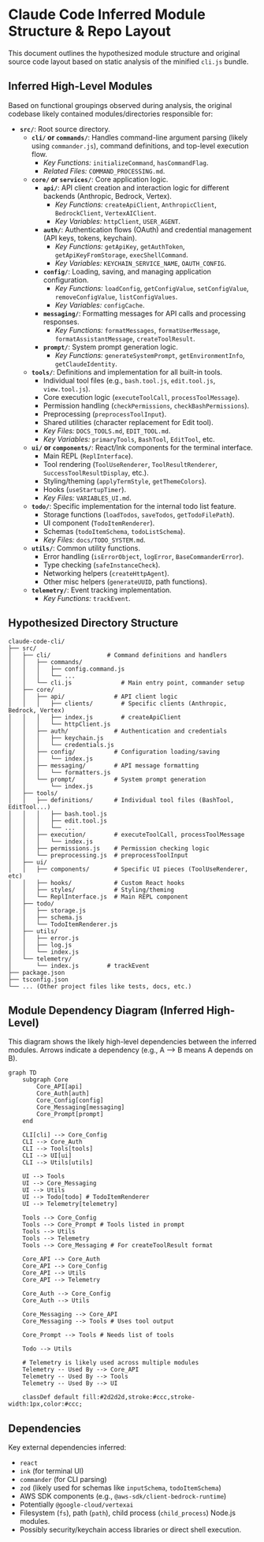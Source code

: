 # Claude Code Inferred Module Structure & Repo Layout

This document outlines the hypothesized module structure and original source code layout based on static analysis of the minified `cli.js` bundle.

## Inferred High-Level Modules

Based on functional groupings observed during analysis, the original codebase likely contained modules/directories responsible for:

*   **`src/`**: Root source directory.
    *   **`cli/` or `commands/`**: Handles command-line argument parsing (likely using `commander.js`), command definitions, and top-level execution flow.
        *   _Key Functions:_ `initializeCommand`, `hasCommandFlag`.
        *   _Related Files:_ `COMMAND_PROCESSING.md`.
    *   **`core/` or `services/`**: Core application logic.
        *   **`api/`**: API client creation and interaction logic for different backends (Anthropic, Bedrock, Vertex).
            *   _Key Functions:_ `createApiClient`, `AnthropicClient`, `BedrockClient`, `VertexAIClient`.
            *   _Key Variables:_ `httpClient`, `USER_AGENT`.
        *   **`auth/`**: Authentication flows (OAuth) and credential management (API keys, tokens, keychain).
            *   _Key Functions:_ `getApiKey`, `getAuthToken`, `getApiKeyFromStorage`, `execShellCommand`.
            *   _Key Variables:_ `KEYCHAIN_SERVICE_NAME`, `OAUTH_CONFIG`.
        *   **`config/`**: Loading, saving, and managing application configuration.
            *   _Key Functions:_ `loadConfig`, `getConfigValue`, `setConfigValue`, `removeConfigValue`, `listConfigValues`.
            *   _Key Variables:_ `configCache`.
        *   **`messaging/`**: Formatting messages for API calls and processing responses.
            *   _Key Functions:_ `formatMessages`, `formatUserMessage`, `formatAssistantMessage`, `createToolResult`.
        *   **`prompt/`**: System prompt generation logic.
            *   _Key Functions:_ `generateSystemPrompt`, `getEnvironmentInfo`, `getClaudeIdentity`.
    *   **`tools/`**: Definitions and implementation for all built-in tools.
        *   Individual tool files (e.g., `bash.tool.js`, `edit.tool.js`, `view.tool.js`).
        *   Core execution logic (`executeToolCall`, `processToolMessage`).
        *   Permission handling (`checkPermissions`, `checkBashPermissions`).
        *   Preprocessing (`preprocessToolInput`).
        *   Shared utilities (character replacement for Edit tool).
        *   _Key Files:_ `DOCS_TOOLS.md`, `EDIT_TOOL.md`.
        *   _Key Variables:_ `primaryTools`, `BashTool`, `EditTool`, etc.
    *   **`ui/` or `components/`**: React/Ink components for the terminal interface.
        *   Main REPL (`ReplInterface`).
        *   Tool rendering (`ToolUseRenderer`, `ToolResultRenderer`, `SuccessToolResultDisplay`, etc.).
        *   Styling/theming (`applyTermStyle`, `getThemeColors`).
        *   Hooks (`useStartupTimer`).
        *   _Key Files:_ `VARIABLES_UI.md`.
    *   **`todo/`**: Specific implementation for the internal todo list feature.
        *   Storage functions (`loadTodos`, `saveTodos`, `getTodoFilePath`).
        *   UI component (`TodoItemRenderer`).
        *   Schemas (`todoItemSchema`, `todoListSchema`).
        *   _Key Files:_ `docs/TODO_SYSTEM.md`.
    *   **`utils/`**: Common utility functions.
        *   Error handling (`isErrorObject`, `logError`, `BaseCommanderError`).
        *   Type checking (`safeInstanceCheck`).
        *   Networking helpers (`createHttpAgent`).
        *   Other misc helpers (`generateUUID`, path functions).
    *   **`telemetry/`**: Event tracking implementation.
        *   _Key Functions:_ `trackEvent`.

## Hypothesized Directory Structure

```plaintext
claude-code-cli/
├── src/
│   ├── cli/                # Command definitions and handlers
│   │   ├── commands/
│   │   │   ├── config.command.js
│   │   │   └── ...
│   │   └── cli.js              # Main entry point, commander setup
│   ├── core/
│   │   ├── api/              # API client logic
│   │   │   ├── clients/        # Specific clients (Anthropic, Bedrock, Vertex)
│   │   │   ├── index.js        # createApiClient
│   │   │   └── httpClient.js
│   │   ├── auth/             # Authentication and credentials
│   │   │   ├── keychain.js
│   │   │   └── credentials.js
│   │   ├── config/           # Configuration loading/saving
│   │   │   └── index.js
│   │   ├── messaging/        # API message formatting
│   │   │   └── formatters.js
│   │   └── prompt/           # System prompt generation
│   │       └── index.js
│   ├── tools/
│   │   ├── definitions/      # Individual tool files (BashTool, EditTool...)
│   │   │   ├── bash.tool.js
│   │   │   ├── edit.tool.js
│   │   │   └── ...
│   │   ├── execution/        # executeToolCall, processToolMessage
│   │   │   └── index.js
│   │   ├── permissions.js    # Permission checking logic
│   │   └── preprocessing.js  # preprocessToolInput
│   ├── ui/
│   │   ├── components/       # Specific UI pieces (ToolUseRenderer, etc)
│   │   ├── hooks/            # Custom React hooks
│   │   ├── styles/           # Styling/theming
│   │   └── ReplInterface.js  # Main REPL component
│   ├── todo/
│   │   ├── storage.js
│   │   ├── schema.js
│   │   └── TodoItemRenderer.js
│   ├── utils/
│   │   ├── error.js
│   │   ├── log.js
│   │   └── index.js
│   └── telemetry/
│       └── index.js        # trackEvent
├── package.json
├── tsconfig.json
└── ... (Other project files like tests, docs, etc.)
```

## Module Dependency Diagram (Inferred High-Level)

This diagram shows the likely high-level dependencies between the inferred modules. Arrows indicate a dependency (e.g., A --> B means A depends on B).

```mermaid
graph TD
    subgraph Core
        Core_API[api]
        Core_Auth[auth]
        Core_Config[config]
        Core_Messaging[messaging]
        Core_Prompt[prompt]
    end

    CLI[cli] --> Core_Config
    CLI --> Core_Auth
    CLI --> Tools[tools]
    CLI --> UI[ui]
    CLI --> Utils[utils]

    UI --> Tools
    UI --> Core_Messaging
    UI --> Utils
    UI --> Todo[todo] # TodoItemRenderer
    UI --> Telemetry[telemetry]

    Tools --> Core_Config
    Tools --> Core_Prompt # Tools listed in prompt
    Tools --> Utils
    Tools --> Telemetry
    Tools --> Core_Messaging # For createToolResult format

    Core_API --> Core_Auth
    Core_API --> Core_Config
    Core_API --> Utils
    Core_API --> Telemetry

    Core_Auth --> Core_Config
    Core_Auth --> Utils

    Core_Messaging --> Core_API
    Core_Messaging --> Tools # Uses tool output

    Core_Prompt --> Tools # Needs list of tools

    Todo --> Utils

    # Telemetry is likely used across multiple modules
    Telemetry -- Used By --> Core_API
    Telemetry -- Used By --> Tools
    Telemetry -- Used By --> UI

    classDef default fill:#2d2d2d,stroke:#ccc,stroke-width:1px,color:#ccc;
```

## Dependencies

Key external dependencies inferred:

*   `react`
*   `ink` (for terminal UI)
*   `commander` (for CLI parsing)
*   `zod` (likely used for schemas like `inputSchema`, `todoItemSchema`)
*   AWS SDK components (e.g., `@aws-sdk/client-bedrock-runtime`)
*   Potentially `@google-cloud/vertexai`
*   Filesystem (`fs`), path (`path`), child process (`child_process`) Node.js modules.
*   Possibly security/keychain access libraries or direct shell execution. 